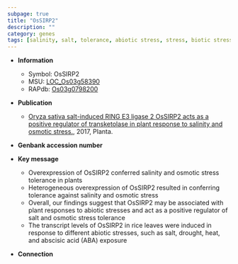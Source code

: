 ```yaml
---
subpage: true
title: "OsSIRP2"
description: ""
category: genes
tags: [salinity, salt, tolerance, abiotic stress, stress, biotic stress, abscisic acid, stress tolerance]
---
```


* **Information**  
    + Symbol: OsSIRP2  
    + MSU: [LOC_Os03g58390](http://rice.plantbiology.msu.edu/cgi-bin/ORF_infopage.cgi?orf=LOC_Os03g58390)  
    + RAPdb: [Os03g0798200](http://rapdb.dna.affrc.go.jp/viewer/gbrowse_details/irgsp1?name=Os03g0798200)  

* **Publication**  
    + [Oryza sativa salt-induced RING E3 ligase 2 OsSIRP2 acts as a positive regulator of transketolase in plant response to salinity and osmotic stress.](http://www.ncbi.nlm.nih.gov/pubmed?term=Oryza+sativa+salt-induced+RING+E3+ligase+2+OsSIRP2+acts+as+a+positive+regulator+of+transketolase+in+plant+response+to+salinity+and+osmotic+stress.%5BTitle%5D), 2017, Planta.

* **Genbank accession number**  

* **Key message**  
    + Overexpression of OsSIRP2 conferred salinity and osmotic stress tolerance in plants
    + Heterogeneous overexpression of OsSIRP2 resulted in conferring tolerance against salinity and osmotic stress
    + Overall, our findings suggest that OsSIRP2 may be associated with plant responses to abiotic stresses and act as a positive regulator of salt and osmotic stress tolerance
    + The transcript levels of OsSIRP2 in rice leaves were induced in response to different abiotic stresses, such as salt, drought, heat, and abscisic acid (ABA) exposure

* **Connection**  



